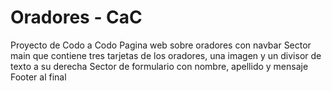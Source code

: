 # Oradores - CaC
Proyecto de Codo a Codo 
Pagina web sobre oradores con navbar 
Sector main que contiene tres tarjetas de los oradores, una imagen y un divisor de texto a su derecha
Sector de formulario con nombre, apellido y mensaje
Footer al final
